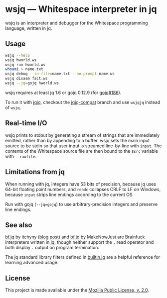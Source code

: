 # wsjq — Whitespace interpreter in jq

wsjq is an interpreter and debugger for the Whitespace programming language,
written in jq.

## Usage

```sh
wsjq --help
wsjq hworld.ws
wsjq run hworld.ws
whoami > name.txt
wsjq debug --in-file=name.txt --no-prompt name.ws
wsjq disasm fact.ws
wsjq --jq=gojq hworld.ws
```

wsjq requires at least jq 1.6 or gojq 0.12.9 (for [gojq#186](https://github.com/itchyny/gojq/issues/186)).

To run it with [jqjq](https://github.com/wader/jqjq), checkout the [jqjq-compat](https://github.com/thaliaarchi/wsjq/tree/jqjq-compat)
branch and use `wsjqjq` instead of `wsjq`.

## Real-time I/O

wsjq prints to stdout by generating a stream of strings that are immediately
emitted, rather than by appending to a buffer. wsjq sets the main input source
to be stdin so that user input is streamed line-by-line with `input`. The
contents of the Whitespace source file are then bound to the `$src` variable
with `--rawfile`.

## Limitations from jq

When running with jq, integers have 53 bits of precision, because jq uses 64-bit
floating point numbers, and `readc` collapses CRLF to LF on Windows, because
`input` strips line endings according to the current OS.

Run with gojq (`--jq=gojq`) to use arbitrary-precision integers and preserve
line endings.

## See also

[bf.jq](https://github.com/itchyny/brainfuck/blob/main/bf.jq) by itchyny
([blog post](https://itchyny.medium.com/json-formatter-written-in-jq-b716c281afd7))
and [bf.jq](https://github.com/MakeNowJust/bf.jq/blob/master/bf.jq) by
MakeNowJust are Brainfuck interpreters written in jq, though neither support the
`,` read operator and both display `.` output on program termination.

The jq standard library filters defined in
[builtin.jq](https://github.com/jqlang/jq/blob/master/src/builtin.jq) are a
helpful reference for learning advanced usage.

## License

This project is made available under the
[Mozilla Public License, v. 2.0](https://mozilla.org/MPL/2.0/).
